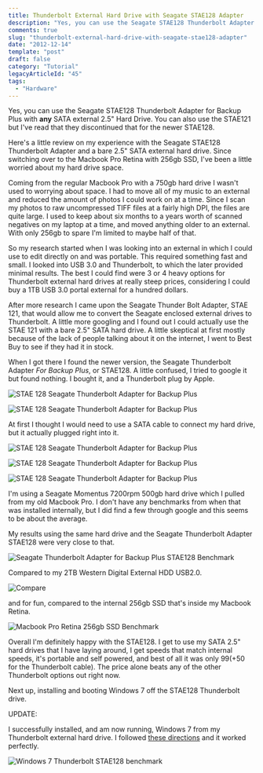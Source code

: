 ```yaml
---
title: Thunderbolt External Hard Drive with Seagate STAE128 Adapter
description: "Yes, you can use the Seagate STAE128 Thunderbolt Adapter for Backup Plus with any SATA external 2.5\" Hard Drive."
comments: true
slug: "thunderbolt-external-hard-drive-with-seagate-stae128-adapter"
date: "2012-12-14"
template: "post"
draft: false
category: "Tutorial"
legacyArticleId: "45"
tags:
  - "Hardware"
---
```

Yes, you can use the Seagate STAE128 Thunderbolt Adapter for Backup Plus with **any** SATA external 2.5" Hard Drive. You can also use the STAE121 but I've read that they discontinued that for the newer STAE128.

Here's a little review on my experience with the Seagate STAE128 Thunderbolt Adapter and a bare 2.5" SATA external hard drive. Since switching over to the Macbook Pro Retina with 256gb SSD, I've been a little worried about my hard drive space.

Coming from the regular Macbook Pro with a 750gb hard drive I wasn't used to worrying about space. I had to move all of my music to an external and reduced the amount of photos I could work on at a time. Since I scan my photos to raw uncompressed TIFF files at a fairly high DPI, the files are quite large. I used to keep about six months to a years worth of scanned negatives on my laptop at a time, and moved anything older to an external. With only 256gb to spare I'm limited to maybe half of that.

So my research started when I was looking into an external in which I could use to edit directly on and was portable. This required something fast and small. I looked into USB 3.0 and Thunderbolt, to which the later provided minimal results. The best I could find were 3 or 4 heavy options for Thunderbolt external hard drives at really steep prices, considering I could buy a 1TB USB 3.0 portal external for a hundred dollars.

After more research I came upon the Seagate Thunder Bolt Adapter, STAE 121, that would allow me to convert the Seagate enclosed external drives to Thunderbolt. A little more googling and I found out I could actually use the STAE 121 with a bare 2.5" SATA hard drive. A little skeptical at first mostly because of the lack of people talking about it on the internet, I went to Best Buy to see if they had it in stock.

When I got there I found the newer version, the Seagate Thunderbolt Adapter _For Backup Plus_, or STAE128. A little confused, I tried to google it but found nothing. I bought it, and a Thunderbolt plug by Apple.

![STAE 128 Seagate Thunderbolt Adapter for Backup Plus](../assets/stae128/1.jpg)

![STAE 128 Seagate Thunderbolt Adapter for Backup Plus](../assets/stae128/2.jpg)

At first I thought I would need to use a SATA cable to connect my hard drive, but it actually plugged right into it.

![STAE 128 Seagate Thunderbolt Adapter for Backup Plus](../assets/stae128/3.jpg)

![STAE 128 Seagate Thunderbolt Adapter for Backup Plus](../assets/stae128/4.jpg)

![STAE 128 Seagate Thunderbolt Adapter for Backup Plus](../assets/stae128/5.jpg)

I'm using a Seagate Momentus 7200rpm 500gb hard drive which I pulled from my old Macbook Pro. I don't have any benchmarks from when that was installed internally, but I did find a few through google and this seems to be about the average.

My results using the same hard drive and the Seagate Thunderbolt Adapter STAE128 were very close to that.

![Seagate Thunderbolt Adapter for Backup Plus STAE128 Benchmark](../assets/stae128/6.png)

Compared to my 2TB Western Digital External HDD USB2.0.

![Compare](../assets/stae128/7.png)

and for fun, compared to the internal 256gb SSD that's inside my Macbook Retina.

![Macbook Pro Retina 256gb SSD Benchmark](../assets/stae128/8.png)

Overall I'm definitely happy with the STAE128. I get to use my SATA 2.5" hard drives that I have laying around, I get speeds that match internal speeds, it's portable and self powered, and best of all it was only $99(+$50 for the Thunderbolt cable). The price alone beats any of the other Thunderbolt options out right now.

Next up, installing and booting Windows 7 off the STAE128 Thunderbolt drive.

UPDATE:

I successfully installed, and am now running, Windows 7 from my Thunderbolt external hard drive. I followed [these directions](https://forums.macrumors.com/threads/rmbp-bootcamp-off-thunderbolt-drive-more-complete-solution.1414769/) and it worked perfectly.

![Windows 7 Thunderbolt STAE128 benchmark](../assets/stae128/windows_thunderbolt_benchmark.JPG)